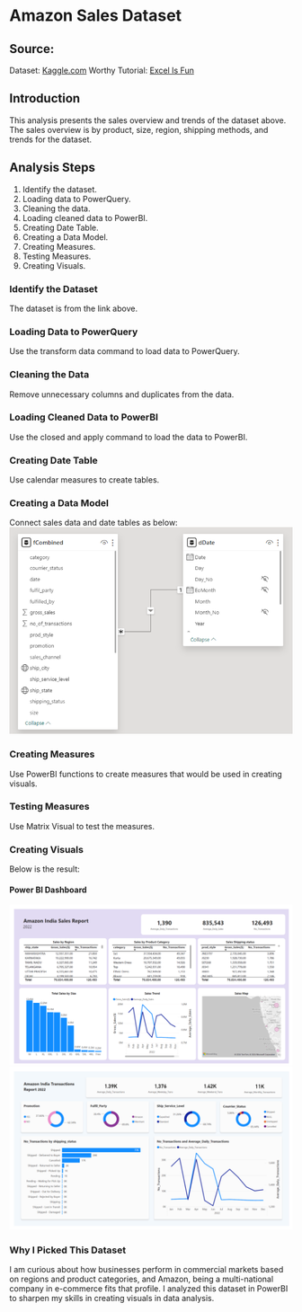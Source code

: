 # Amazon Sales Dataset
## Source:
Dataset: [Kaggle.com](https://www.kaggle.com/datasets/karkavelrajaj/amazon-sales-dataset)
Worthy Tutorial: [Excel Is Fun](https://www.youtube.com/results?search_query=excel+is+fun)
## Introduction
This analysis presents the sales overview and trends of the dataset above. The sales overview is by product, size, region, shipping methods, and trends for the dataset.
## Analysis Steps
1. Identify the dataset.
2. Loading data to PowerQuery.
3. Cleaning the data.
4. Loading cleaned data to PowerBI.
5. Creating Date Table.
6. Creating a Data Model.
7. Creating Measures.
8. Testing Measures.
9. Creating Visuals.
### Identify the Dataset
The dataset is from the link above.
### Loading Data to PowerQuery
Use the transform data command to load data to PowerQuery.
### Cleaning the Data
Remove unnecessary columns and duplicates from the data.
### Loading Cleaned Data to PowerBI
Use the closed and apply command to load the data to PowerBI.
### Creating Date Table
Use calendar measures to create tables.
### Creating a Data Model
Connect sales data and date tables as below:
![Entity Relationship Diagram.](DataModel.png)
### Creating Measures
Use PowerBI functions to create measures that would be used in creating visuals.
### Testing Measures
Use Matrix Visual to test the measures.
### Creating Visuals
Below is the result:
#### Power BI Dashboard
![Dashboard1.](Dashboard1.png)
![Dashboard2.](Dashboard2.png)
### Why I Picked This Dataset
I am curious about how businesses perform in commercial markets based on regions and product categories, and Amazon, being a multi-national company in e-commerce fits that profile. I analyzed this dataset in PowerBI to sharpen my skills in creating visuals in data analysis.
